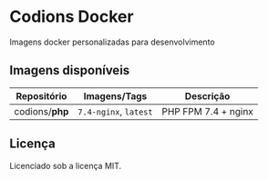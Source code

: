 # Codions Docker
Imagens docker personalizadas para desenvolvimento

## Imagens disponíveis
| Repositório             | Imagens/Tags           | Descrição                                 |
| ----------------------- | ---------------------- | ----------------------------------------- |
| codions/**php**         | `7.4-nginx`, `latest`  | PHP FPM 7.4 + nginx                       |

## Licença

Licenciado sob a licença MIT.